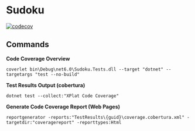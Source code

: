 # Sudoku
[![codecov](https://codecov.io/github/boonyong6/sudoku/graph/badge.svg?token=0PY68EXOKC)](https://codecov.io/github/boonyong6/sudoku)

## Commands

**Code Coverage Overview**

`coverlet bin\Debug\net6.0\Sudoku.Tests.dll --target "dotnet" --targetargs "test --no-build"`

**Test Results Output (cobertura)**

`dotnet test --collect:"XPlat Code Coverage"`

**Generate Code Coverage Report (Web Pages)**

`reportgenerator -reports:"TestResults\{guid}\coverage.cobertura.xml" -targetdir:"coveragereport" -reporttypes:Html`
